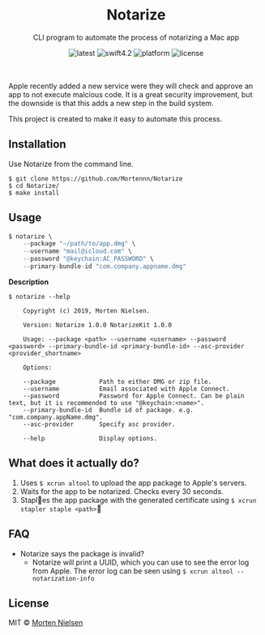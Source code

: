 <h1 align="center">Notarize</h1>
<p align="center">CLI program to automate the process of notarizing a Mac app</p>
<p align="center">
    <img src="https://badgen.net/github/release/Mortennn/Notarize/stable?label=Release&color=green" alt="latest">
    <img src="https://badgen.net/badge/Swift/4.2/green" alt="swift4.2">
    <img src="https://badgen.net/badge/Platform/macos/green" alt="platform">
    <img src="https://badgen.net/badge/License/MIT/green" alt="license">
</p>
<br><br>
Apple recently added a new service were they will check and approve an app to not execute malcious code. It is a great security improvement, but the downside is that this adds a new step in the build system.

This project is created to make it easy to automate this process.

## Installation
Use Notarize from the command line.
```shell
$ git clone https://github.com/Mortennn/Notarize
$ cd Notarize/
$ make install
```

## Usage

```swift
$ notarize \
    --package "~/path/to/app.dmg" \
    --username "mail@icloud.com" \
    --password "@keychain:AC_PASSWORD" \
    --primary-bundle-id "com.company.appname.dmg"
```

**Description**
```shell
$ notarize --help

    Copyright (c) 2019, Morten Nielsen.

    Version: Notarize 1.0.0 NotarizeKit 1.0.0

    Usage: --package <path> --username <username> --password <password> --primary-bundle-id <primary-bundle-id> --asc-provider <provider_shortname>

    Options:

    --package            Path to either DMG or zip file.
    --username           Email associated with Apple Connect.
    --password           Password for Apple Connect. Can be plain text, but it is recommended to use "@keychain:<name>".
    --primary-bundle-id  Bundle id of package. e.g. "com.company.appName.dmg".
    --asc-provider       Specify asc provider.

    --help               Display options.

```

## What does it actually do?
1. Uses ``$ xcrun altool`` to upload the app package to Apple's servers.
2. Waits for the app to be notarized. Checks every 30 seconds.
3. Staples the app package with the generated certificate using ``$ xcrun stapler staple <path>``

## FAQ

* Notarize says the package is invalid?
    * Notarize will print a UUID, which you can use to see the error log from Apple. The error log can be seen using ``$ xcrun altool --notarization-info``

## License
MIT © [Morten Nielsen](https://github.com/Mortennn)